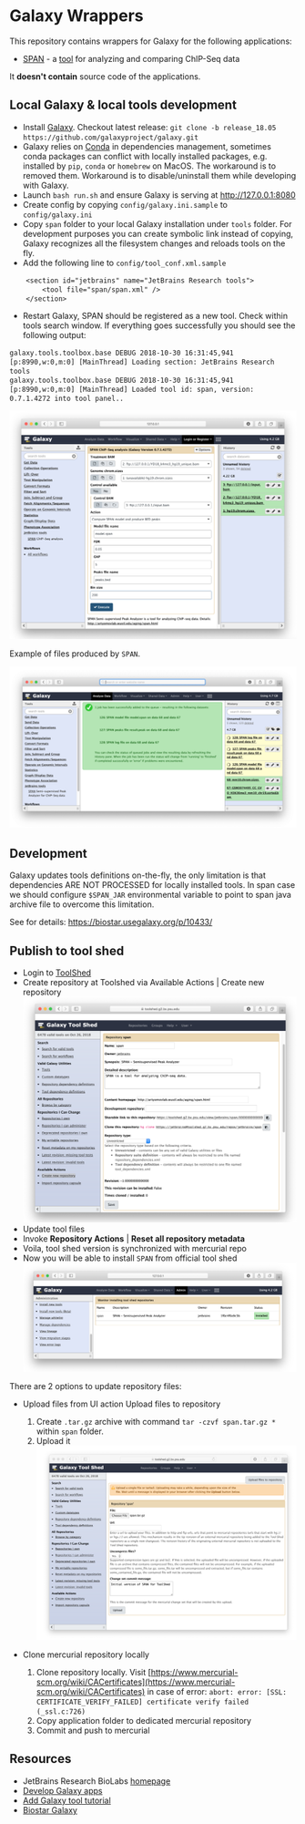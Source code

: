Galaxy Wrappers
===============
This repository contains wrappers for Galaxy for the following applications:
* [SPAN](https://toolshed.g2.bx.psu.edu/view/jetbrains/span) - a [tool](https://research.jetbrains.org/groups/biolabs/tools/span-peak-analyzer) for analyzing and comparing ChIP-Seq data

It **doesn't contain** source code of the applications.

Local Galaxy & local tools development
------------------
* Install [Galaxy](https://wiki.galaxyproject.org/Admin/GetGalaxy). Checkout latest release: `git clone -b release_18.05 https://github.com/galaxyproject/galaxy.git`
* Galaxy relies on [Conda](https://anaconda.org) in dependencies management, sometimes conda packages 
can conflict with locally installed packages, e.g. installed by `pip`, `conda` or `homebrew` on MacOS. The workaround is to removed them.
Workaround is to disable/uninstall them while developing with Galaxy.
* Launch `bash run.sh` and ensure Galaxy is serving at http://127.0.0.1:8080
* Create config by copying `config/galaxy.ini.sample` to `config/galaxy.ini` 
* Copy `span` folder to your local Galaxy installation under `tools` folder. 
For development purposes you can create symbolic link instead of copying, 
Galaxy recognizes all the filesystem changes and reloads tools on the fly. 
* Add the following line to `config/tool_conf.xml.sample`
```
    <section id="jetbrains" name="JetBrains Research tools">
        <tool file="span/span.xml" />
    </section>
```
* Restart Galaxy, SPAN should be registered as a new tool. Check within tools search window.
If everything goes successfully you should see the following output:
```
galaxy.tools.toolbox.base DEBUG 2018-10-30 16:31:45,941 [p:8990,w:0,m:0] [MainThread] Loading section: JetBrains Research tools
galaxy.tools.toolbox.base DEBUG 2018-10-30 16:31:45,941 [p:8990,w:0,m:0] [MainThread] Loaded tool id: span, version: 0.7.1.4272 into tool panel..
```
![SPAN as a tool for Galaxy](span.png)

Example of files produced by `SPAN`.

![SPAN peak calling results in Galaxy](span_results.png)

Development
-----------
Galaxy updates tools definitions on-the-fly, the only limitation is that dependencies ARE NOT PROCESSED for locally installed tools.
In span case we should configure `$SPAN_JAR` environmental variable to point to span java archive file to overcome this limitation.

See for details: https://biostar.usegalaxy.org/p/10433/

Publish to tool shed
--------------------
* Login to [ToolShed](https://toolshed.g2.bx.psu.edu/repository/create_repository)
* Create repository at Toolshed via Available Actions | Create new repository
![Create span dedicated mercurial repo](span_toolshed.png)
* Update tool files
* Invoke **Repository Actions** | **Reset all repository metadata**
* Voila, tool shed version is synchronized with mercurial repo
* Now you will be able to install `SPAN` from official tool shed
![SPAN installed successfully](span_installed.png)



There are 2 options to update repository files:

* Upload files from UI action Upload files to repository
    1. Create `.tar.gz` archive with command `tar -czvf span.tar.gz *` within `span` folder.
    2. Upload it
![Upload files to mercurial repository](span_addfiles.png)    

* Clone mercurial repository locally
    1. Clone repository locally.
       Visit [https://www.mercurial-scm.org/wiki/CACertificates](https://www.mercurial-scm.org/wiki/CACertificates) 
       in case of error: `abort: error: [SSL: CERTIFICATE_VERIFY_FAILED] certificate verify failed (_ssl.c:726)` 
    2. Copy application folder to dedicated mercurial repository
    3. Commit and push to mercurial



Resources
---------
 * JetBrains Research BioLabs [homepage](http://research.jetbrains.org/groups/biolabs)
 * [Develop Galaxy apps](https://wiki.galaxyproject.org/Develop)
 * [Add Galaxy tool tutorial](https://wiki.galaxyproject.org/Admin/Tools/AddToolTutorial)
 * [Biostar Galaxy](https://biostar.usegalaxy.org)

